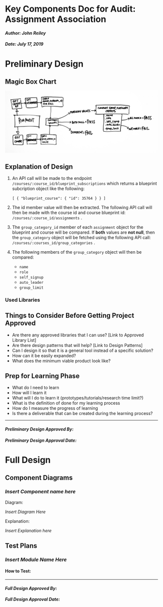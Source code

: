 # Key Components Doc for Audit: Assignment Association
#### *Author: John Reiley*
#### *Date: July 17, 2019*

# Preliminary Design

## Magic Box Chart

![alt text](images/assignment-associations.jpg)

<!-- Think through the process as much as makes sense, and then create a magic box chart with the whiteboard and place it here. -->

## Explanation of Design
1. An API call will be made to the endpoint `/courses/:course_id/blueprint_subscriptions` which returns a blueprint subcription object like the following:  

    `[ { "blueprint_course": { "id": 35764 } } ]`

2. The id member value will then be extracted. The following API call will then be made with the course id and course blueprint id: `/courses/:course_id/assignments` .

3. The `group_category_id` member of each `assignment` object for the blueprint and course will be compared.  If **both** values are **not null**, then the `group_category` object will be fetched using the following API call: `/courses/:courses_id/group_categories` .

4. The following members of the `group_category` object will then be compared:
    - `name`
    - `role`
    - `self_signup`
    - `auto_leader`
    - `group_limit`

### Used Libraries




## Things to Consider Before Getting Project Approved
- Are there any approved libraries that I can use? [Link to Approved Library List]
- Are there design patterns that will help?  [Link to Design Patterns]
- Can I design it so that it is a general tool instead of a specific solution?
- How can it be easily expanded?
- What does the minimum viable product look like?

## Prep for Learning Phase
- What do I need to learn
- How will I learn it
- What will I do to learn it (prototypes/tutorials/research time limit?)
- What is the definition of done for my learning process
- How do I measure the progress of learning
- Is there a deliverable that can be created during the learning process?

-----

#### *Preliminary Design Approved By:* 
#### *Preliminary Design Approval Date:*

# Full Design

## Component Diagrams
<!-- Diagrams and companion explanations for all Key Components.
These would include information about inputs, outputs, and what a function does for every major function. -->

<!-- For each component, the following template will be followed: (In other words, the template below will repeat for each component)-->

### *Insert Component name here*

Diagram:

*Insert Diagram Here*

Explanation:

*Insert Explanation here*

<!-- For a future release:
## Test Plans
For each major function the test plan template will be as follows (in other words the template below will repeat for each test) 
### *Insert name of component here (e.g. convertIdToCourseObject function)*
#### Test 1: *Insert Test name here*
Summary: 
 *Insert Test Summary Here*
 Type: *Insert Type here (Unit Test, Manual Test, Selenium/Puppeteer test (Overkill?))* 
Procedure:
1. *Insert Steps here*
1. *and here*
1. *and here*
Expected Outcome:
*Insert Expected Outcome here*
-->

## Test Plans

### *Insert Module Name Here*
#### How to Test:





-----

#### *Full Design Approved By:* 
#### *Full Design Approval Date:*


<!-- Diagram Types:
 - Data Flow (I think this will be the most popular)
 - Structure Charts (This is really good for showing input and output of every function)
 - UML Class Diagram (a must for object oriented projects) -->
